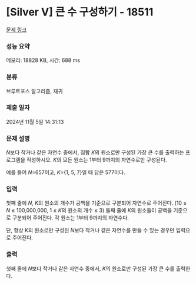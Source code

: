 # [Silver V] 큰 수 구성하기 - 18511 

[문제 링크](https://www.acmicpc.net/problem/18511) 

### 성능 요약

메모리: 18828 KB, 시간: 688 ms

### 분류

브루트포스 알고리즘, 재귀

### 제출 일자

2024년 11월 5일 14:31:13

### 문제 설명

<p><em>N</em>보다 작거나 같은 자연수 중에서, 집합 <em>K</em>의 원소로만 구성된 가장 큰 수를 출력하는 프로그램을 작성하시오. <em>K</em>의 모든 원소는 1부터 9까지의 자연수로만 구성된다.</p>

<p>예를 들어 <em>N</em>=657이고, <em>K</em>={1, 5, 7}일 때 답은 577이다.</p>

### 입력 

 <p>첫째 줄에 <em>N</em>, <em>K</em>의 원소의 개수가 공백을 기준으로 구분되어 자연수로 주어진다. (10 ≤ <em>N </em>≤ 100,000,000, 1 ≤ <em>K</em>의 원소의 개수 ≤ 3) 둘째 줄에 <em>K</em>의 원소들이 공백을 기준으로 구분되어 주어진다. 각 원소는 1부터 9까지의 자연수다.</p>

<p>단, 항상 <em>K</em>의 원소로만 구성된 <em>N</em>보다 작거나 같은 자연수를 만들 수 있는 경우만 입력으로 주어진다.</p>

### 출력 

 <p>첫째 줄에 <em>N</em>보다 작거나 같은 자연수 중에서, <em>K</em>의 원소로만 구성된 가장 큰 수를 출력한다.</p>

